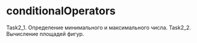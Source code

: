 # conditionalOperators
Task2_1. Определение минимального и максимального числа. Task2_2. Вычисление площадей фигур.
